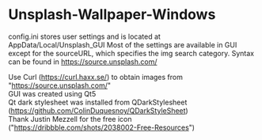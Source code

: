 # Unsplash-Wallpaper-Windows
config.ini stores user settings and is located at AppData/Local/Unsplash_GUI
Most of the settings are available in GUI except for the sourceURL, which specifies the img search category. Syntax can be found in https://source.unsplash.com/


Use Curl (https://curl.haxx.se/) to obtain images from "https://source.unsplash.com/"  
GUI was created using Qt5  
Qt dark stylesheet was installed from QDarkStylesheet (https://github.com/ColinDuquesnoy/QDarkStyleSheet)  
Thank Justin Mezzell for the free icon ("https://dribbble.com/shots/2038002-Free-Resources")